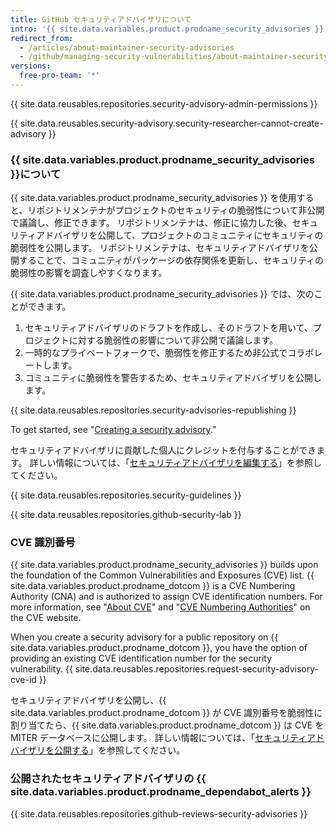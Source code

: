 ```yaml
---
title: GitHub セキュリティアドバイザリについて
intro: '{{ site.data.variables.product.prodname_security_advisories }} を使用して、リポジトリにおけるセキュリティの脆弱性に関する情報を非公開で議論、修正、公開できます。'
redirect_from:
  - /articles/about-maintainer-security-advisories
  - /github/managing-security-vulnerabilities/about-maintainer-security-advisories
versions:
  free-pro-team: '*'
---
```


{{ site.data.reusables.repositories.security-advisory-admin-permissions }}

{{ site.data.reusables.security-advisory.security-researcher-cannot-create-advisory }}

### {{ site.data.variables.product.prodname_security_advisories }}について

{{ site.data.variables.product.prodname_security_advisories }} を使用すると、リポジトリメンテナがプロジェクトのセキュリティの脆弱性について非公開で議論し、修正できます。 リポジトリメンテナは、修正に協力した後、セキュリティアドバイザリを公開して、プロジェクトのコミュニティにセキュリティの脆弱性を公開します。 リポジトリメンテナは、セキュリティアドバイザリを公開することで、コミュニティがパッケージの依存関係を更新し、セキュリティの脆弱性の影響を調査しやすくなります。

{{ site.data.variables.product.prodname_security_advisories }} では、次のことができます。

1. セキュリティアドバイザリのドラフトを作成し、そのドラフトを用いて、プロジェクトに対する脆弱性の影響について非公開で議論します。
2. 一時的なプライベートフォークで、脆弱性を修正するため非公式でコラボレートします。
3. コミュニティに脆弱性を警告するため、セキュリティアドバイザリを公開します。

{{ site.data.reusables.repositories.security-advisories-republishing }}

To get started, see "[Creating a security advisory](/github/managing-security-vulnerabilities/creating-a-security-advisory)."

セキュリティアドバイザリに貢献した個人にクレジットを付与することができます。 詳しい情報については、「[セキュリティアドバイザリを編集する](/github/managing-security-vulnerabilities/editing-a-security-advisory#about-credits-for-security-advisories)」を参照してください。

{{ site.data.reusables.repositories.security-guidelines }}

{{ site.data.reusables.repositories.github-security-lab }}

### CVE 識別番号

{{ site.data.variables.product.prodname_security_advisories }} builds upon the foundation of the Common Vulnerabilities and Exposures (CVE) list. {{ site.data.variables.product.prodname_dotcom }} is a CVE Numbering Authority (CNA) and is authorized to assign CVE identification numbers. For more information, see "[About CVE](https://cve.mitre.org/about/index.html)" and "[CVE Numbering Authorities](https://cve.mitre.org/cve/cna.html)" on the CVE website.

When you create a security advisory for a public repository on {{ site.data.variables.product.prodname_dotcom }}, you have the option of providing an existing CVE identification number for the security vulnerability. {{ site.data.reusables.repositories.request-security-advisory-cve-id }}

セキュリティアドバイザリを公開し、{{ site.data.variables.product.prodname_dotcom }} が CVE 識別番号を脆弱性に割り当てたら、{{ site.data.variables.product.prodname_dotcom }} は CVE を MITER データベースに公開します。 詳しい情報については、「[セキュリティアドバイザリを公開する](/github/managing-security-vulnerabilities/publishing-a-security-advisory#requesting-a-cve-identification-number)」を参照してください。

### 公開されたセキュリティアドバイザリの {{ site.data.variables.product.prodname_dependabot_alerts }}

{{ site.data.reusables.repositories.github-reviews-security-advisories }}
